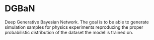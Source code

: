 # DGBaN
Deep Generative Bayesian Network. The goal is to be able to generate simulation samples for physics experiments reproducing the proper probabilistic distribution of the dataset the model is trained on.
